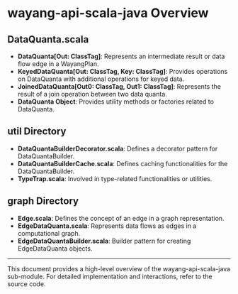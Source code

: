 <!--

  Licensed to the Apache Software Foundation (ASF) under one or more
  contributor license agreements.  See the NOTICE file distributed with
  this work for additional information regarding copyright ownership.
  The ASF licenses this file to You under the Apache License, Version 2.0
  (the "License"); you may not use this file except in compliance with
  the License.  You may obtain a copy of the License at

      http://www.apache.org/licenses/LICENSE-2.0

  Unless required by applicable law or agreed to in writing, software
  distributed under the License is distributed on an "AS IS" BASIS,
  WITHOUT WARRANTIES OR CONDITIONS OF ANY KIND, either express or implied.
  See the License for the specific language governing permissions and
  limitations under the License.

-->
# wayang-api-scala-java Overview

## DataQuanta.scala

- **DataQuanta[Out: ClassTag]**: Represents an intermediate result or data flow edge in a WayangPlan.
- **KeyedDataQuanta[Out: ClassTag, Key: ClassTag]**: Provides operations on DataQuanta with additional operations for keyed data.
- **JoinedDataQuanta[Out0: ClassTag, Out1: ClassTag]**: Represents the result of a join operation between two data quanta.
- **DataQuanta Object**: Provides utility methods or factories related to DataQuanta.

## util Directory

- **DataQuantaBuilderDecorator.scala**: Defines a decorator pattern for DataQuantaBuilder.
- **DataQuantaBuilderCache.scala**: Defines caching functionalities for the DataQuantaBuilder.
- **TypeTrap.scala**: Involved in type-related functionalities or utilities.

## graph Directory

- **Edge.scala**: Defines the concept of an edge in a graph representation.
- **EdgeDataQuanta.scala**: Represents data flows as edges in a computational graph.
- **EdgeDataQuantaBuilder.scala**: Builder pattern for creating EdgeDataQuanta objects.

---

This document provides a high-level overview of the wayang-api-scala-java sub-module. For detailed implementation and interactions, refer to the source code.
